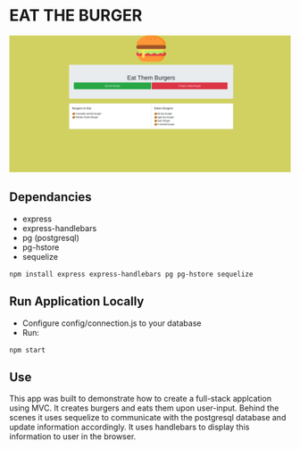 # EAT THE BURGER

![app shot](public/assets/app.png)

## Dependancies
* express
* express-handlebars
* pg (postgresql)
* pg-hstore
* sequelize
```
npm install express express-handlebars pg pg-hstore sequelize

```
## Run Application Locally
* Configure config/connection.js to your database
* Run:
```
npm start
```
## Use
This app was built to demonstrate how to create a full-stack applcation using MVC. It creates burgers and eats them upon user-input. Behind the scenes it uses sequelize to communicate with the postgresql database and update information accordingly. It uses handlebars to display this information to user in the browser.
